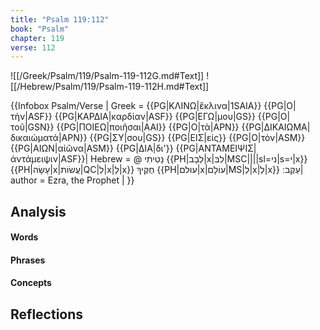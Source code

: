 ```yaml
---
title: "Psalm 119:112"
book: "Psalm"
chapter: 119
verse: 112
---
```

![[/Greek/Psalm/119/Psalm-119-112G.md#Text]]
![[/Hebrew/Psalm/119/Psalm-119-112H.md#Text]]

{{Infobox Psalm/Verse |
  Greek = {{PG|ΚΛΙΝΩ|ἔκλινα|1SAIA}} {{PG|Ο|τὴν|ASF}} {{PG|ΚΑΡΔΙΑ|καρδίαν|ASF}} {{PG|ΕΓΩ|μου|GS}} {{PG|Ο|τοῦ|GSN}} {{PG|ΠΟΙΕΩ|ποιῆσαι|AAI}} {{PG|Ο|τὰ|APN}} {{PG|ΔΙΚΑΙΩΜΑ|δικαιώματά|APN}} {{PG|ΣΥ|σου|GS}} {{PG|ΕΙΣ|εἰς}} {{PG|Ο|τὸν|ASM}} {{PG|ΑΙΩΝ|αἰῶνα|ASM}} {{PG|ΔΙΑ|δι'}} {{PG|ΑΝΤΑΜΕΙΨΙΣ|ἀντάμειψιν|ASF}}|
  Hebrew = @
נָטִיתִי
{{PH|לֵבָב|x|לִבִּ|MSC||||sl=ני|s=י|x}} {{PH|עָשָׂה|x|עֲשׂוֹת|QC|לְ|x|לַ|x}}
חֻקֶּיךָ
{{PH|עולם|x|עוֹלָם|MS|לְ|x|לְ|x}}
עֵקֶב
׃|
  author = Ezra, the Prophet |
}}

## Analysis

#### Words

#### Phrases

#### Concepts

## Reflections
